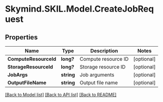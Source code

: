 # Skymind.SKIL.Model.CreateJobRequest
## Properties

Name | Type | Description | Notes
------------ | ------------- | ------------- | -------------
**ComputeResourceId** | **long?** | Compute resource ID | [optional] 
**StorageResourceId** | **long?** | Storage resource ID | [optional] 
**JobArgs** | **string** | Job arguments | [optional] 
**OutputFileName** | **string** | Output file name | [optional] 

[[Back to Model list]](../README.md#documentation-for-models) [[Back to API list]](../README.md#documentation-for-api-endpoints) [[Back to README]](../README.md)

